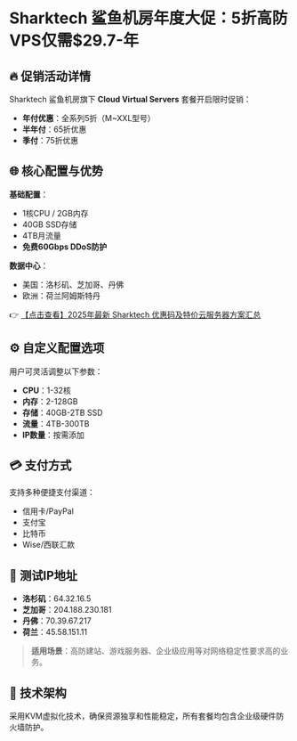 # Sharktech 鲨鱼机房年度大促：5折高防VPS仅需$29.7-年

## 🔥 促销活动详情

Sharktech 鲨鱼机房旗下 **Cloud Virtual Servers** 套餐开启限时促销：

- **年付优惠**：全系列5折（M~XXL型号）
- **半年付**：65折优惠
- **季付**：75折优惠

## 🌐 核心配置与优势

**基础配置**：
- 1核CPU / 2GB内存
- 40GB SSD存储
- 4TB月流量
- **免费60Gbps DDoS防护**

**数据中心**：
- 美国：洛杉矶、芝加哥、丹佛
- 欧洲：荷兰阿姆斯特丹

👉 [【点击查看】2025年最新 Sharktech 优惠码及特价云服务器方案汇总](https://bit.ly/Sharktech)

## ⚙️ 自定义配置选项

用户可灵活调整以下参数：
- **CPU**：1-32核
- **内存**：2-128GB
- **存储**：40GB-2TB SSD
- **流量**：4TB-300TB
- **IP数量**：按需添加

## 💳 支付方式
支持多种便捷支付渠道：
- 信用卡/PayPal
- 支付宝
- 比特币
- Wise/西联汇款

## 📍 测试IP地址
- **洛杉矶**：64.32.16.5
- **芝加哥**：204.188.230.181
- **丹佛**：70.39.67.217
- **荷兰**：45.58.151.11

> **适用场景**：高防建站、游戏服务器、企业级应用等对网络稳定性要求高的业务。

## 🚀 技术架构
采用KVM虚拟化技术，确保资源独享和性能稳定，所有套餐均包含企业级硬件防火墙防护。